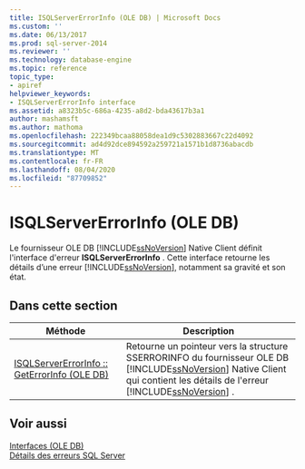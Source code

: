 ```yaml
---
title: ISQLServerErrorInfo (OLE DB) | Microsoft Docs
ms.custom: ''
ms.date: 06/13/2017
ms.prod: sql-server-2014
ms.reviewer: ''
ms.technology: database-engine
ms.topic: reference
topic_type:
- apiref
helpviewer_keywords:
- ISQLServerErrorInfo interface
ms.assetid: a8323b5c-686a-4235-a8d2-bda43617b3a1
author: mashamsft
ms.author: mathoma
ms.openlocfilehash: 222349bcaa88058dea1d9c5302883667c22d4092
ms.sourcegitcommit: ad4d92dce894592a259721a1571b1d8736abacdb
ms.translationtype: MT
ms.contentlocale: fr-FR
ms.lasthandoff: 08/04/2020
ms.locfileid: "87709852"
---
```

# <a name="isqlservererrorinfo-ole-db"></a>ISQLServerErrorInfo (OLE DB)
  Le fournisseur OLE DB [!INCLUDE[ssNoVersion](../../includes/ssnoversion-md.md)] Native Client définit l'interface d'erreur **ISQLServerErrorInfo** . Cette interface retourne les détails d’une erreur [!INCLUDE[ssNoVersion](../../includes/ssnoversion-md.md)], notamment sa gravité et son état.  
  
## <a name="in-this-section"></a>Dans cette section  
  
|Méthode|Description|  
|------------|-----------------|  
|[ISQLServerErrorInfo :: GetErrorInfo &#40;OLE DB&#41;](../../relational-databases/native-client-ole-db-interfaces/isqlservererrorinfo-geterrorinfo-ole-db.md)|Retourne un pointeur vers la structure SSERRORINFO du fournisseur OLE DB [!INCLUDE[ssNoVersion](../../includes/ssnoversion-md.md)] Native Client qui contient les détails de l'erreur [!INCLUDE[ssNoVersion](../../includes/ssnoversion-md.md)] .|  
  
## <a name="see-also"></a>Voir aussi  
 [Interfaces &#40;OLE DB&#41;](../../../2014/database-engine/dev-guide/interfaces-ole-db.md)   
 [Détails des erreurs SQL Server](../../relational-databases/native-client-ole-db-errors/sql-server-error-detail.md)  
  
  
